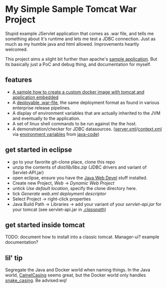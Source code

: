 # My Simple Sample Tomcat War Project

Stupid example JServlet application that comes as .war file, and tells me something about it's runtime and lets me test a JDBC connection. Just as much as my humble java and html allowed. Improvements heartly welcomed.

This project aims a slight bit further than apache's [sample application](https://tomcat.apache.org/tomcat-7.0-doc/appdev/sample/). But its basically just a PoC and debug thing, and documentation for myself.

## features
- [A sample how to create a custom docker image with tomcat and application embedded](dist/Docker/README.md)
- A [deployable .war-file](https://github.com/maldex/MySimpleSampleTomcatWar/releases), the same deployment format as found in various enterprise release pipelines.
- A display of environment variables that are actually inherited to the JVM and eventually to the application.
- A set of linux shell commands to be run against the the host.
- A demonstration/checker for JDBC datasources. ([server.xml](dist/server.xml)/[context.xml](dist/context.xml) via [environment variables](dist/Docker/load_env.sh) from [java-code](src/SimpleJdbcTest.java))

## get started in eclipse
- go to your favorite git-clone place, clone this repo
- unzip the contents of _dist/lib/libs.zip_ (JDBC drivers and variant of Servlet-API.jar)
- open eclipse, ensure you have the [Java Web Devel](README.eclipse.md) stuff installed.
- Create new Project, _Web_ -> _Dynamic Web Project_
- untick _Use default location_, specify the clone directory here.
- tick _Generate web.xml deployment descriptor_
- Select Project -> right-click properties
- Java Build Path ->  Libraries -> add your variant of your _servlet-api.jar_ for your tomcat (see servlet-api.jar in [_.classpath_](.classpath))

## get started inside tomcat
TODO: document how to install into a classic tomcat. Manager-ui? example documentation?

## lil' tip
Segregate the Java and Docker world when naming things. In the Java world, [CamelCasing](https://en.wikipedia.org/wiki/Camel_case) seems great, but the Docker world only handles [snake_casing](https://en.wikipedia.org/wiki/Snake_case). Be advised:wq!
